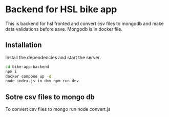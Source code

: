 # Backend for HSL bike app

This is backend for hsl fronted and convert csv files to mongodb and make data validations before save. Mongodb is in docker file.  

## Installation

Install the dependencies and start the server.

```sh
cd bike-app-backend
npm i
docker compose up -d
node index.js in dev npm run dev
```

## Sotre csv files to mongo db

To convert csv files to mongo run node convert.js

